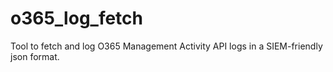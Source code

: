 # o365_log_fetch
Tool to fetch and log O365 Management Activity API logs in a SIEM-friendly json format.

